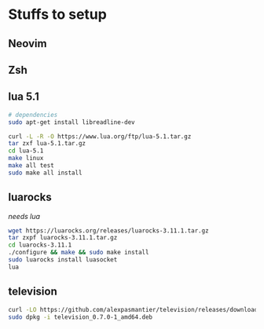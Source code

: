 # Stuffs to setup

## Neovim

## Zsh

## lua 5.1
``` sh
# dependencies
sudo apt-get install libreadline-dev 

curl -L -R -O https://www.lua.org/ftp/lua-5.1.tar.gz
tar zxf lua-5.1.tar.gz
cd lua-5.1
make linux
make all test
sudo make all install
```

## luarocks
*needs lua*
```sh
wget https://luarocks.org/releases/luarocks-3.11.1.tar.gz
tar zxpf luarocks-3.11.1.tar.gz
cd luarocks-3.11.1
./configure && make && sudo make install
sudo luarocks install luasocket
lua
```

## television
``` sh
curl -LO https://github.com/alexpasmantier/television/releases/download/0.7.0/television_0.7.0-1_amd64.deb
sudo dpkg -i television_0.7.0-1_amd64.deb
```

